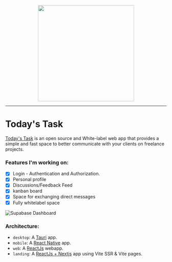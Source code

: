<p align="center">
<img width="300" src="https://user-images.githubusercontent.com/62207970/214764965-e82e27c6-b5ac-48f8-bbd0-b0d67e4bd655.svg">
</p>

---

#  Today's Task

[Today's Task](https://github.com/fdantasr/today-task) is an open source and White-label web app that provides a simple and fast space to better communicate with your clients on freelance projects.

### Features I'm working on:

- [x] Login - Authentication and Authorization. 
- [x] Personal profile
- [x] Discussions/Feedback Feed
- [x] kanban board
- [x] Space for exchanging direct messages
- [x] Fully whitelabel space
 
 ![Supabase Dashboard](https://user-images.githubusercontent.com/62207970/214767154-496f2539-0c93-4eb4-aab2-740e9645a741.svg)
 
 ### Architecture:
 
- `desktop`: A [Tauri](https://tauri.studio) app.
- `mobile`: A [React Native](https://reactnative.dev/) app.
- `web`: A [ReactJs](https://reactjs.org) webapp.
- `landing`: A [ReactJs + Nextjs](https://reactjs.org) app using Vite SSR & Vite pages.
